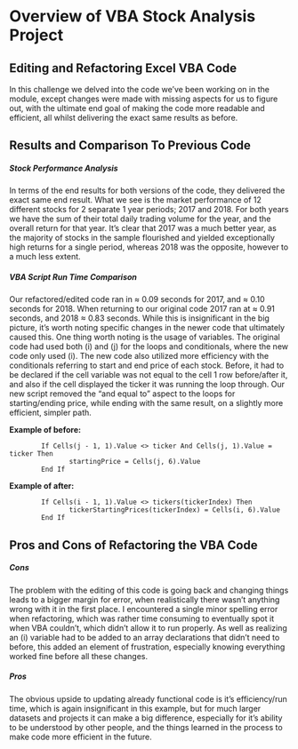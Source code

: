 # Overview of VBA Stock Analysis Project
## Editing and Refactoring Excel VBA Code
In this challenge we delved into the code we’ve been working on in the module, except changes were made with missing aspects for us to figure out, with the ultimate end goal of making the code more readable and efficient, all whilst delivering the exact same results as before.
## Results and Comparison To Previous Code
##### Stock Performance Analysis
In terms of the end results for both versions of the code, they delivered the exact same end result. What we see is the market performance of 12 different stocks for 2 separate 1 year periods; 2017 and 2018. For both years we have the sum of their total daily trading volume for the year, and the overall return for that year. It’s clear that 2017 was a much better year, as the majority of stocks in the sample flourished and yielded exceptionally high returns for a single period, whereas 2018 was the opposite, however to a much less extent.
##### VBA Script Run Time Comparison
Our refactored/edited code ran in ≈ 0.09 seconds for 2017, and ≈ 0.10 seconds for 2018. When returning to our original code 2017 ran at ≈ 0.91 seconds, and 2018 ≈ 0.83 seconds. While this is insignificant in the big picture, it’s worth noting specific changes in the newer code that ultimately caused this. One thing worth noting is the usage of variables. The original code had used both (i) and (j) for the loops and conditionals, where the new code only used (i). The new code also utilized more efficiency with the conditionals referring to start and end price of each stock. Before, it had to be declared if the cell variable was not equal to the cell 1 row before/after it, and also if the cell displayed the ticker it was running the loop through. Our new script removed the “and equal to” aspect to the loops for starting/ending price, while ending with the same result, on a slightly more efficient, simpler path.

**Example of before:**
```
        If Cells(j - 1, 1).Value <> ticker And Cells(j, 1).Value = ticker Then
               startingPrice = Cells(j, 6).Value
        End If
```

**Example of after:**
```
        If Cells(i - 1, 1).Value <> tickers(tickerIndex) Then
               tickerStartingPrices(tickerIndex) = Cells(i, 6).Value       
        End If
```
## Pros and Cons of Refactoring the VBA Code
##### Cons
The problem with the editing of this code is going back and changing things leads to a bigger margin for error, when realistically there wasn’t anything wrong with it in the first place. I encountered a single minor spelling error when refactoring, which was rather time consuming to eventually spot it when VBA couldn’t, which didn’t allow it to run properly. As well as realizing an (i) variable had to be added to an array declarations that didn’t need to before, this added an element of frustration, especially knowing everything worked fine before all these changes.
##### Pros
The obvious upside to updating already functional code is it’s efficiency/run time, which is again insignificant in this example, but for much larger datasets and projects it can make a big difference, especially for it’s ability to be understood by other people, and the things learned in the process to make code more efficient in the future.


